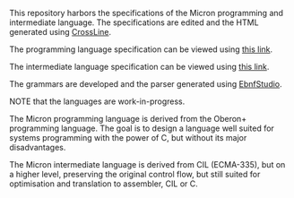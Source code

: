 This repository harbors the specifications of the Micron programming and intermediate language. The specifications are edited and the HTML generated using [CrossLine](https://github.com/rochus-keller/crossline/).

The programming language specification can be viewed using [this link](https://htmlpreview.github.io/?https://github.com/micron-language/specification/blob/master/The_Micron_Programming_Language_Specification.html).

The intermediate language specification can be viewed using [this link](https://htmlpreview.github.io/?https://github.com/micron-language/specification/blob/master/The_Micron_Intermediate_Language_Specification.html).

The grammars are developed and the parser generated using [EbnfStudio](https://github.com/rochus-keller/EbnfStudio).

NOTE that the languages are work-in-progress.


The Micron programming language is derived from the Oberon+ programming language. The goal is to design a language well suited for systems programming with the power of C, but without its major disadvantages.

The Micron intermediate language is derived from CIL (ECMA-335), but on a higher level, preserving the original control flow, but still suited for optimisation and translation to assembler, CIL or C.
